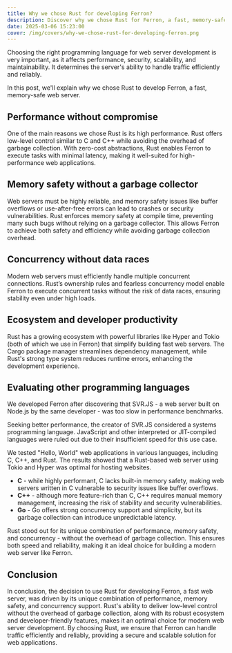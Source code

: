 ```yaml
---
title: Why we chose Rust for developing Ferron?
description: Discover why we chose Rust for Ferron, a fast, memory-safe web server, highlighting its performance, safety, and concurrency benefits.
date: 2025-03-06 15:23:00
cover: /img/covers/why-we-chose-rust-for-developing-ferron.png
---
```


Choosing the right programming language for web server development is very important, as it affects performance, security, scalability, and maintainability. It determines the server's ability to handle traffic efficiently and reliably.

In this post, we'll explain why we chose Rust to develop Ferron, a fast, memory-safe web server.

## Performance without compromise

One of the main reasons we chose Rust is its high performance. Rust offers low-level control similar to C and C++ while avoiding the overhead of garbage collection. With zero-cost abstractions, Rust enables Ferron to execute tasks with minimal latency, making it well-suited for high-performance web applications.

## Memory safety without a garbage collector

Web servers must be highly reliable, and memory safety issues like buffer overflows or use-after-free errors can lead to crashes or security vulnerabilities. Rust enforces memory safety at compile time, preventing many such bugs without relying on a garbage collector. This allows Ferron to achieve both safety and efficiency while avoiding garbage collection overhead.

## Concurrency without data races

Modern web servers must efficiently handle multiple concurrent connections. Rust’s ownership rules and fearless concurrency model enable Ferron to execute concurrent tasks without the risk of data races, ensuring stability even under high loads.

## Ecosystem and developer productivity

Rust has a growing ecosystem with powerful libraries like Hyper and Tokio (both of which we use in Ferron) that simplify building fast web servers. The Cargo package manager streamlines dependency management, while Rust's strong type system reduces runtime errors, enhancing the development experience.

## Evaluating other programming languages

We developed Ferron after discovering that SVR.JS - a web server built on Node.js by the same developer - was too slow in performance benchmarks.

Seeking better performance, the creator of SVR.JS considered a systems programming language. JavaScript and other interpreted or JIT-compiled languages were ruled out due to their insufficient speed for this use case.

We tested "Hello, World" web applications in various languages, including C, C++, and Rust. The results showed that a Rust-based web server using Tokio and Hyper was optimal for hosting websites.

- **C** - while highly performant, C lacks built-in memory safety, making web servers written in C vulnerable to security issues like buffer overflows.
- **C++** - although more feature-rich than C, C++ requires manual memory management, increasing the risk of stability and security vulnerabilities.
- **Go** - Go offers strong concurrency support and simplicity, but its garbage collection can introduce unpredictable latency.

Rust stood out for its unique combination of performance, memory safety, and concurrency - without the overhead of garbage collection. This ensures both speed and reliability, making it an ideal choice for building a modern web server like Ferron.

## Conclusion

In conclusion, the decision to use Rust for developing Ferron, a fast web server, was driven by its unique combination of performance, memory safety, and concurrency support. Rust's ability to deliver low-level control without the overhead of garbage collection, along with its robust ecosystem and developer-friendly features, makes it an optimal choice for modern web server development. By choosing Rust, we ensure that Ferron can handle traffic efficiently and reliably, providing a secure and scalable solution for web applications.
